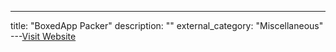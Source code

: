 ---
title: "BoxedApp Packer"
description: ""
external_category: "Miscellaneous"
---[Visit Website](https://www.boxedapp.com/boxedapppacker)

